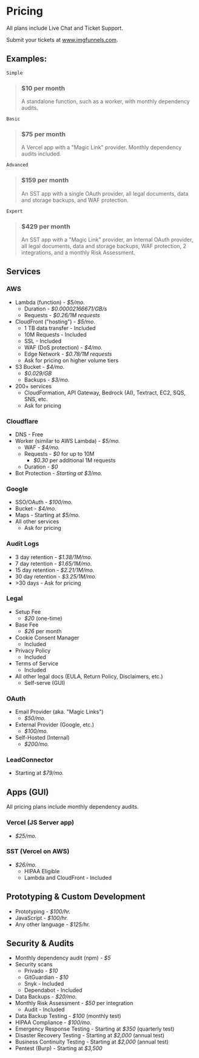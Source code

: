 # Pricing

All plans include Live Chat and Ticket Support. 

Submit your tickets at www.imgfunnels.com.

## Examples:

`Simple`
> ### $10 per month
> A standalone function, such as a worker, with monthly dependency audits.

`Basic`
> ### $75 per month
> A Vercel app with a "Magic Link" provider. Monthly dependency audits included.

`Advanced`
> ### $159 per month
> An SST app with a single OAuth provider, all legal documents, data and storage backups, and WAF protection.

`Expert`
> ### $429 per month
> An SST app with a "Magic Link" provider, an Internal OAuth provider, all legal documents, data and storage backups, WAF protection, 2 integrations, and a monthly Risk Assessment.

## Services

### AWS

- Lambda (function) - *$5/mo.*
    - Duration - *$0.00002166671/GB/s*
    - Requests - *$0.26/1M requests*
- CloudFront ("hosting") - *$5/mo.*
    - 1 TB data transfer - Included
    - 10M Requests - Included
    - SSL - Included
    - WAF (DoS protection) - *$4/mo.*
    - Edge Network - *$0.78/1M requests*
    - Ask for pricing on higher volume tiers
- S3 Bucket - *$4/mo.*
    - *$0.029/GB*
    - Backups - *$3/mo.*
- 200+ services
    - CloudFormation, API Gateway, Bedrock (AI), Textract, EC2, SQS, SNS, etc.
    - Ask for pricing

### Cloudflare

- DNS - Free
- Worker (similar to AWS Lambda) - *$5/mo.*
    - WAF - *$4/mo.*
    - Requests - *$0* for up to 10M
        - *$0.30* per additional 1M requests
    - Duration - *$0*
- Bot Protection - *Starting at $3/mo.*

### Google

- SSO/OAuth - *$100/mo.*
- Bucket - *$4/mo.*
- Maps - Starting at *$5/mo.*
- All other services
    - Ask for pricing
    
### Audit Logs

- 3 day retention - *$1.38/1M/mo.*
- 7 day retention - *$1.65/1M/mo.*
- 15 day retention - *$2.21/1M/mo.*
- 30 day retention - *$3.25/1M/mo.*
- \>30 days - Ask for pricing

### Legal

- Setup Fee
    - *$20* (one-time)
- Base Fee
    - *$26* per month
- Cookie Consent Manager
    - Included
- Privacy Policy
    - Included
- Terms of Service
    - Included
- All other legal docs (EULA, Return Policy, Disclaimers, etc.)
    - Self-serve (GUI)

### OAuth

- Email Provider (aka. "Magic Links")
    - *$50/mo.*
- External Provider (Google, etc.)
    - *$100/mo.*
- Self-Hosted (Internal)
    - *$200/mo.*

### LeadConnector

- Starting at *$79/mo.*

## Apps (GUI)

All pricing plans include monthly dependency audits.

### Vercel (JS Server app)

- *$25/mo.*

### SST (Vercel on AWS)

- *$26/mo.*
    - HIPAA Eligible
    - Lambda and CloudFront - Included


## Prototyping & Custom Development

- Prototyping - *$100/hr.*
- JavaScript - *$100/hr.*
- Any other language - *$125/hr.*


## Security & Audits

- Monthly dependency audit (npm) - *$5*
- Security scans
    - Privado - *$10*
    - GitGuardian - *$10*
    - Snyk - Included
    - Dependabot - Included
- Data Backups - *$20/mo.*
- Monthly Risk Assessment - *$50* per integration
    - Audit - Included
- Data Backup Testing - *$100* (monthly test)
- HIPAA Compliance - *$100/mo.*
- Emergency Response Testing - Starting at *$350* (quarterly test)
- Disaster Recovery Testing - Starting at *$2,000* (annual test)
- Business Continuity Testing - Starting at *$2,000* (annual test)
- Pentest (Burp) - Starting at *$3,500*
